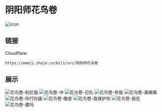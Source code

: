# 阴阳师花鸟卷
![icon](https://emoji.shojo.cn/bili/src/阴阳师花鸟卷/icon.png)
## 链接
Cloudflare:
```
https://emoji.shojo.cn/bili/src/阴阳师花鸟卷
```
## 展示
![花鸟卷-别拦我](https://emoji.shojo.cn/bili/src/阴阳师花鸟卷/花鸟卷-别拦我.png)
![花鸟卷-冲](https://emoji.shojo.cn/bili/src/阴阳师花鸟卷/花鸟卷-冲.png)
![花鸟卷-记仇](https://emoji.shojo.cn/bili/src/阴阳师花鸟卷/花鸟卷-记仇.png)
![花鸟卷-夸我](https://emoji.shojo.cn/bili/src/阴阳师花鸟卷/花鸟卷-夸我.png)
![花鸟卷-美眼看](https://emoji.shojo.cn/bili/src/阴阳师花鸟卷/花鸟卷-美眼看.png)
![花鸟卷-你行你画](https://emoji.shojo.cn/bili/src/阴阳师花鸟卷/花鸟卷-你行你画.png)
![花鸟卷-晚安](https://emoji.shojo.cn/bili/src/阴阳师花鸟卷/花鸟卷-晚安.png)
![花鸟卷-我保护你](https://emoji.shojo.cn/bili/src/阴阳师花鸟卷/花鸟卷-我保护你.png)
![花鸟卷-我在](https://emoji.shojo.cn/bili/src/阴阳师花鸟卷/花鸟卷-我在.png)
![花鸟卷-要吗](https://emoji.shojo.cn/bili/src/阴阳师花鸟卷/花鸟卷-要吗.png)
